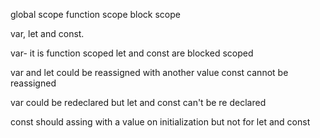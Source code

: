 
global scope
function scope
block scope

var, let and const.

var- it is function scoped
let and const are blocked scoped

var and let could be reassigned with another value
const cannot be reassigned

var could be redeclared but let and const can't be re declared


const should assing with a value on initialization but not for let and const